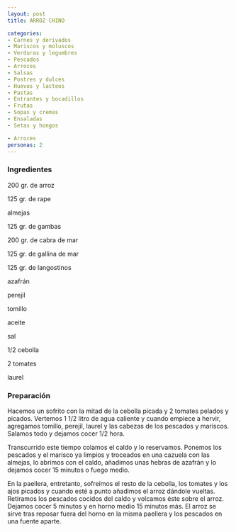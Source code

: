 ```yaml
---
layout: post
title: ARROZ CHINO

categories:
- Carnes y derivados
- Mariscos y moluscos
- Verduras y legumbres
- Pescados
- Arroces
- Salsas
- Postres y dulces
- Huevos y lacteos
- Pastas
- Entrantes y bocadillos
- Frutas
- Sopas y cremas
- Ensaladas
- Setas y hongos

- Arroces
personas: 2 
---
```


<h3>Ingredientes</h3>
200 gr. de arroz

125 gr. de rape

almejas

125 gr. de gambas

200 gr. de cabra de mar

125 gr. de gallina de mar

125 gr. de langostinos

azafrán

perejil

tomillo

aceite

sal

1/2 cebolla

2 tomates

laurel

<h3>Preparación</h3>
Hacemos un sofrito con la mitad de la cebolla picada y 2 tomates pelados y picados. Vertemos 1 1/2 litro de agua caliente y cuando empiece a hervir, agregamos tomillo, perejil, laurel y las cabezas de los pescados y mariscos. Salamos todo y dejamos cocer 1/2 hora.

Transcurrido este tiempo colamos el caldo y lo reservamos. Ponemos los pescados y el marisco ya limpios y troceados en una cazuela con las almejas, lo abrimos con el caldo, añadimos unas hebras de azafrán y lo dejamos cocer 15 minutos o fuego medio.

En la paellera, entretanto, sofreímos el resto de la cebolla, los tomates y los ajos picados y cuando esté a punto añadimos el arroz dándole vueltas. Retiramos los pescados cocidos del caldo y volcamos éste sobre el arroz. Dejamos cocer 5 minutos y en horno medio 15 minutos más. El arroz se sirve tras reposar fuera del horno en la misma paellera y los pescados en una fuente aparte.

